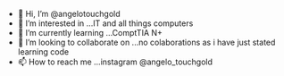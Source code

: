 - 👋 Hi, I’m @angelotouchgold
- 👀 I’m interested in ...IT and all things computers
- 🌱 I’m currently learning ...ComptTIA N+
- 💞️ I’m looking to collaborate on ...no colaborations as i have just stated learning code
- 📫 How to reach me ...instagram @angelo_touchgold

<!---
angelotouchgold/angelotouchgold is a ✨ special ✨ repository because its `README.md` (this file) appears on your GitHub profile.
You can click the Preview link to take a look at your changes.
--->
